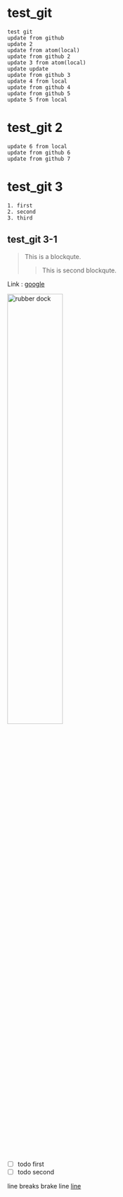 # test_git
```
test git
update from github
update 2
update from atom(local)
update from github 2
update 3 from atom(local)
update update
update from github 3
update 4 from local
update from github 4
update from github 5
update 5 from local
```
# test_git 2
```
update 6 from local
update from github 6
update from github 7
```

# test_git 3
```
1. first
2. second
3. third
```

## test_git 3-1
> This is a blockqute.
>> This is second blockqute.

Link : [google](http://google.com)


<img src="http://cfile6.uf.tistory.com/image/2426E646543C9B4532C7B0" width="50%" alt="rubber dock" title="rubber dock">

- [ ] todo first
- [ ] todo second

line breaks
brake line
<u>line</u>
